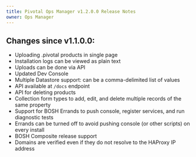 ```yaml
---
title: Pivotal Ops Manager v1.2.0.0 Release Notes
owner: Ops Manager
---
```


## Changes since v1.1.0.0:

* Uploading .pivotal products in single page
* Installation logs can be viewed as plain text
* Uploads can be done via API
* Updated Dev Console
* Multiple Datastore support: can be a comma-delimited list of values
* API available at `/docs` endpoint
* API for deleting products
* Collection form types to add, edit, and delete multiple records of the same property
* Support for BOSH Errands to push console, register services, and run diagnostic tests
* Errands can be turned off to avoid pushing console (or other scripts) on every install
* BOSH Composite release support
* Domains are verified even if they do not resolve to the HAProxy IP address
